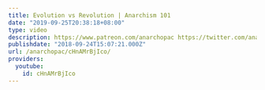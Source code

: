 ```yaml
---
title: Evolution vs Revolution | Anarchism 101
date: "2019-09-25T20:38:18+08:00"
type: video
description: https://www.patreon.com/anarchopac https://twitter.com/anarchopac
publishdate: "2018-09-24T15:07:21.000Z"
url: /anarchopac/cHnAMrBjIco/
providers:
  youtube:
    id: cHnAMrBjIco
---
```


